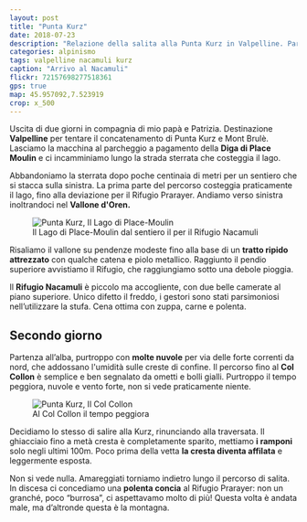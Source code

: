 ```yaml
---
layout: post
title: "Punta Kurz"
date: 2018-07-23
description: "Relazione della salita alla Punta Kurz in Valpelline. Partenza dalla Diga di Place Moulin e pernottamento al Rifugio Nacamuli. Cima per la cresta NO dal Col Collon"
categories: alpinismo
tags: valpelline nacamuli kurz
caption: "Arrivo al Nacamuli"
flickr: 72157698277518361
gps: true
map: 45.957092,7.523919
crop: x_500
---
```


Uscita di due giorni in compagnia di mio papà e Patrizia. Destinazione **Valpelline** per tentare il concatenamento di Punta Kurz e Mont Brulè. Lasciamo la macchina al parcheggio a pagamento della **Diga di Place Moulin** e ci incamminiamo lungo la strada sterrata che costeggia il lago. 

Abbandoniamo la sterrata dopo poche centinaia di metri per un sentiero che si stacca sulla sinistra. La prima parte del percorso costeggia praticamente il lago, fino alla deviazione per il Rifugio Prarayer. Andiamo verso sinistra inoltrandoci nel **Vallone d'Oren.**

<figure>
    <img src="https://farm1.staticflickr.com/932/42986018325_f6333d2bf7_c.jpg" alt="Punta Kurz, Il Lago di Place-Moulin" /> 
    <figcaption>Il Lago di Place-Moulin dal sentiero il per il Rifugio Nacamuli</figcaption>
</figure>

Risaliamo il vallone su pendenze modeste fino alla base di un **tratto ripido attrezzato** con qualche catena e piolo metallico. Raggiunto il pendio superiore avvistiamo il Rifugio, che raggiungiamo sotto una debole pioggia. 

Il **Rifugio Nacamuli** è piccolo ma accogliente, con due belle camerate al piano superiore. Unico difetto il freddo, i gestori sono stati parsimoniosi nell’utilizzare la stufa. Cena ottima con zuppa, carne e polenta. 

## Secondo giorno

Partenza all’alba, purtroppo con **molte nuvole** per via delle forte correnti da nord, che addossano l'umidità sulle creste di confine. Il percorso fino al **Col Collon** è semplice e ben segnalato da ometti e bolli gialli. Purtroppo il tempo peggiora, nuvole e vento forte, non si vede praticamente niente. 

<figure>
    <img src="https://farm2.staticflickr.com/1777/43841961452_ac915245ef_c.jpg" alt="Punta Kurz, Il Col Collon" /> 
    <figcaption>Al Col Collon il tempo peggiora</figcaption>
</figure>

Decidiamo lo stesso di salire alla Kurz, rinunciando alla traversata. Il ghiacciaio fino a metà cresta è completamente sparito, mettiamo **i ramponi** solo negli ultimi 100m. Poco prima della vetta **la cresta diventa affilata** e leggermente esposta.

Non si vede nulla. Amareggiati torniamo indietro lungo il percorso di salita. In discesa ci concediamo una **polenta concia** al Rifugio Prarayer: non un granché, poco “burrosa”, ci aspettavamo molto di più! Questa volta è andata male, ma d’altronde questa è la montagna.
